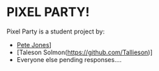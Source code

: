 # PIXEL PARTY!

Pixel Party is a student project by:
* [Pete Jones](https://github.com/pjz987/)]
* [Taleson Solmon(https://github.com/Tallieson)]
* Everyone else pending responses....

